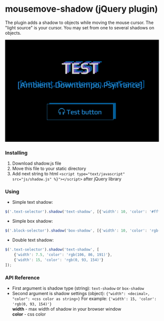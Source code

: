 mousemove-shadow (jQuery plugin)
================================

The plugin adds a shadow to objects while moving the mouse cursor. The "light source" is your cursor.
You may set from one to several shadows on objects.

![test](https://github.com/Seg-mel/mousemove-shadow/blob/master/images/test.png)

### Installing

1. Download shadow.js file
2. Move this file to your static directory
3. Add next string to html `<script type="text/javascript" src="js/shadow.js" %}"></script>` after jQuery library

### Using

- Simple text shadow: 
``` javascript
$('.text-selector').shadow('text-shadow', [{'width': 10, 'color': '#ffffff'}]);
```
- Simple box shadow:
``` javascript
$('.block-selector').shadow('box-shadow', [{'width': 10, 'color': 'rgb(0, 93, 154)'}]);
```
- Double text shadow:
``` javascript
$('.text-selector').shadow('text-shadow', [
    {'width': 7.5, 'color': 'rgb(106, 86, 191)'},
    {'width': 15, 'color': 'rgb(0, 93, 154)'}
]);
```

### API Reference

- First argument is shadow type (string): `text-shadow` or `box-shadow`
- Second argument is shadow settings (object): `{"width": <decimal>, "color": <css color as string>}`
  For example: `{'width': 15, 'color': 'rgb(0, 93, 154)'}`<br>
  **width** - max width of shadow in your browser window<br>
  **color** - css color
